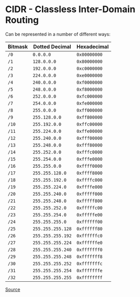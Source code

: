 # CIDR - Classless Inter-Domain Routing

Can be represented in a number of different ways:

| Bitmask | Dotted Decimal    | Hexadecimal  |
|---------|-------------------|--------------|
| `/0`    | `0.0.0.0`         | `0x00000000` |
| `/1`    | `128.0.0.0`       | `0x80000000` |
| `/2`    | `192.0.0.0`       | `0xc0000000` |
| `/3`    | `224.0.0.0`       | `0xe0000000` |
| `/4`    | `240.0.0.0`       | `0xf0000000` |
| `/5`    | `248.0.0.0`       | `0xf8000000` |
| `/6`    | `252.0.0.0`       | `0xfc000000` |
| `/7`    | `254.0.0.0`       | `0xfe000000` |
| `/8`    | `255.0.0.0`       | `0xff000000` |
| `/9`    | `255.128.0.0`     | `0xff800000` |
| `/10`   | `255.192.0.0`     | `0xffc00000` |
| `/11`   | `255.224.0.0`     | `0xffe00000` |
| `/12`   | `255.240.0.0`     | `0xfff00000` |
| `/13`   | `255.248.0.0`     | `0xfff80000` |
| `/14`   | `255.252.0.0`     | `0xfffc0000` |
| `/15`   | `255.254.0.0`     | `0xfffe0000` |
| `/16`   | `255.255.0.0`     | `0xffff0000` |
| `/17`   | `255.255.128.0`   | `0xffff8000` |
| `/18`   | `255.255.192.0`   | `0xffffc000` |
| `/19`   | `255.255.224.0`   | `0xffffe000` |
| `/20`   | `255.255.240.0`   | `0xfffff000` |
| `/21`   | `255.255.248.0`   | `0xfffff800` |
| `/22`   | `255.255.252.0`   | `0xfffffc00` |
| `/23`   | `255.255.254.0`   | `0xfffffe00` |
| `/24`   | `255.255.255.0`   | `0xffffff00` |
| `/25`   | `255.255.255.128` | `0xffffff80` |
| `/26`   | `255.255.255.192` | `0xffffffc0` |
| `/27`   | `255.255.255.224` | `0xffffffe0` |
| `/28`   | `255.255.255.240` | `0xfffffff0` |
| `/29`   | `255.255.255.248` | `0xfffffff8` |
| `/30`   | `255.255.255.252` | `0xfffffffc` |
| `/31`   | `255.255.255.254` | `0xfffffffe` |
| `/32`   | `255.255.255.255` | `0xffffffff` |

[Source](https://www.pawprint.net/designresources/netmask-converter.php)
